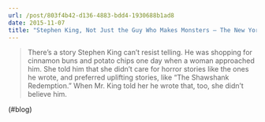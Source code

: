 ```yaml
---
url: /post/803f4b42-d136-4883-bdd4-1930688b1ad8
date: 2015-11-07
title: "Stephen King, Not Just the Guy Who Makes Monsters – The New York Times"
---
```


> There’s a story Stephen King can’t resist telling. He was shopping for cinnamon buns and potato chips one day when a woman approached him. She told him that she didn’t care for horror stories like the ones he wrote, and preferred uplifting stories, like “The Shawshank Redemption.” When Mr. King told her he wrote that, too, she didn’t believe him. 



(#blog)